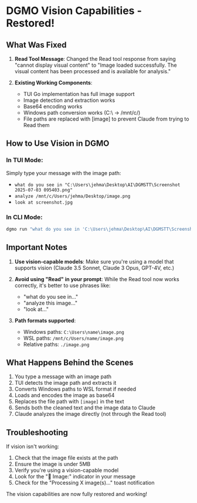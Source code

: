 # DGMO Vision Capabilities - Restored!

## What Was Fixed

1. **Read Tool Message**: Changed the Read tool response from saying "cannot display visual content" to "Image loaded successfully. The visual content has been processed and is available for analysis."

2. **Existing Working Components**:
   - TUI Go implementation has full image support
   - Image detection and extraction works
   - Base64 encoding works
   - Windows path conversion works (C:\\ → /mnt/c/)
   - File paths are replaced with [image] to prevent Claude from trying to Read them

## How to Use Vision in DGMO

### In TUI Mode:
Simply type your message with the image path:
- `what do you see in "C:\Users\jehma\Desktop\AI\DGMSTT\Screenshot 2025-07-03 095403.png"`
- `analyze /mnt/c/Users/jehma/Desktop/image.png`
- `look at screenshot.jpg`

### In CLI Mode:
```bash
dgmo run "what do you see in 'C:\Users\jehma\Desktop\AI\DGMSTT\Screenshot 2025-07-03 095403.png'"
```

## Important Notes

1. **Use vision-capable models**: Make sure you're using a model that supports vision (Claude 3.5 Sonnet, Claude 3 Opus, GPT-4V, etc.)

2. **Avoid using "Read" in your prompt**: While the Read tool now works correctly, it's better to use phrases like:
   - "what do you see in..."
   - "analyze this image..."
   - "look at..."

3. **Path formats supported**:
   - Windows paths: `C:\Users\name\image.png`
   - WSL paths: `/mnt/c/Users/name/image.png`
   - Relative paths: `./image.png`

## What Happens Behind the Scenes

1. You type a message with an image path
2. TUI detects the image path and extracts it
3. Converts Windows paths to WSL format if needed
4. Loads and encodes the image as base64
5. Replaces the file path with `[image]` in the text
6. Sends both the cleaned text and the image data to Claude
7. Claude analyzes the image directly (not through the Read tool)

## Troubleshooting

If vision isn't working:
1. Check that the image file exists at the path
2. Ensure the image is under 5MB
3. Verify you're using a vision-capable model
4. Look for the "📎 Image:" indicator in your message
5. Check for the "Processing X image(s)..." toast notification

The vision capabilities are now fully restored and working!
